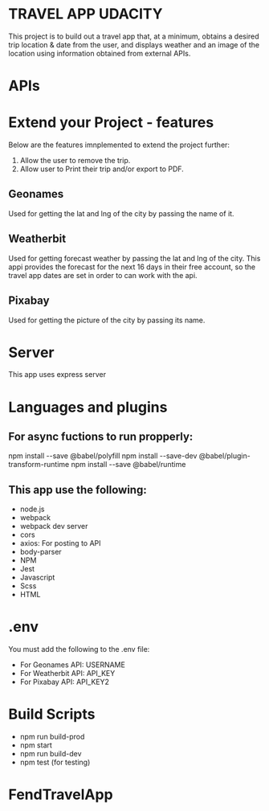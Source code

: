 # TRAVEL APP UDACITY

This project is to build out a travel app that, at a minimum, obtains a desired trip location & date from the user, and displays weather and an image of the location using information obtained from external APIs. 

# APIs

# Extend your Project  - features 
Below are the features imnplemented to extend the project further: 
1. Allow the user to remove the trip.
2. Allow user to Print their trip and/or export to PDF.

## Geonames

Used for getting the lat and lng of the city by passing the name of it.

## Weatherbit

Used for getting forecast weather by passing the lat and lng of the city.
This appi provides the forecast for the next 16 days in their free account, so the travel app dates are set in order to can work with the api.

## Pixabay

Used for getting the picture of the city by passing its name.

# Server

This app uses express server

# Languages and plugins

## For async fuctions to run propperly:

npm install --save @babel/polyfill
npm install --save-dev @babel/plugin-transform-runtime
npm install --save @babel/runtime

## This app use the following:

* node.js
* webpack
* webpack dev server
* cors
* axios: For posting to API
* body-parser
* NPM
* Jest
* Javascript
* Scss
* HTML

# .env

You must add the following to the .env file:

* For Geonames API: USERNAME
* For Weatherbit API: API_KEY
* For Pixabay API: API_KEY2

# Build Scripts

* npm run build-prod
* npm start
* npm run build-dev
* npm test (for testing)

# FendTravelApp

